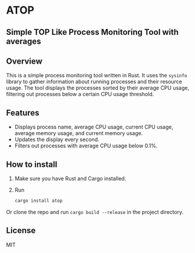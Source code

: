 # ATOP
## Simple TOP Like Process Monitoring Tool with averages

## Overview

This is a simple process monitoring tool written in Rust. It uses the `sysinfo` library to gather information about running processes and their resource usage. The tool displays the processes sorted by their average CPU usage, filtering out processes below a certain CPU usage threshold.

## Features

- Displays process name, average CPU usage, current CPU usage, average memory usage, and current memory usage.
- Updates the display every second.
- Filters out processes with average CPU usage below 0.1%.


## How to install

1. Make sure you have Rust and Cargo installed.
2. Run

    ```bash
    cargo install atop
    ```
  Or clone the repo and run `cargo build --release` in the project directory.

## License
MIT
